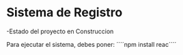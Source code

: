 <H1>Sistema de Registro</H1>

-Estado del proyecto en Construccion

Para ejecutar el sistema, debes poner:
´´´´npm install reac´´´´
